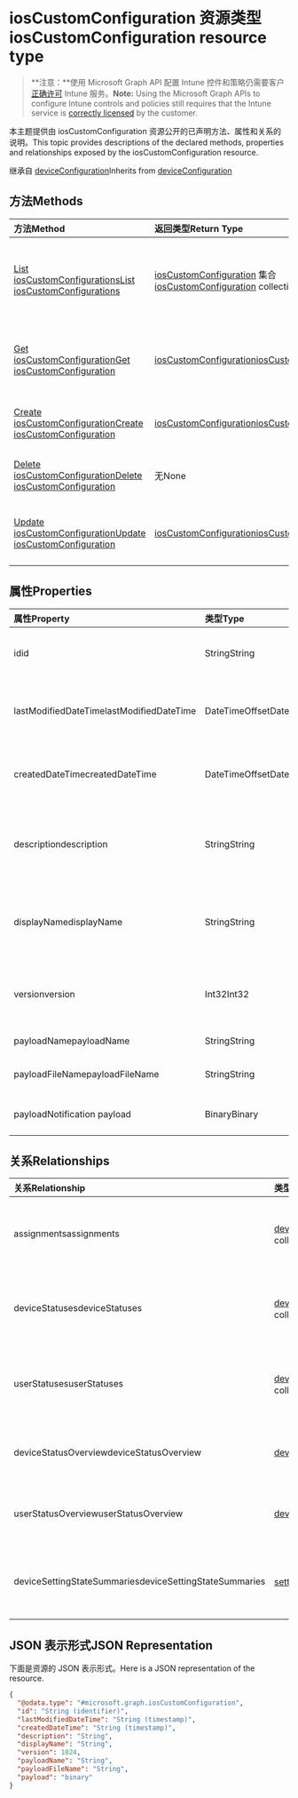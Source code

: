 # <a name="ioscustomconfiguration-resource-type"></a><span data-ttu-id="d2224-101">iosCustomConfiguration 资源类型</span><span class="sxs-lookup"><span data-stu-id="d2224-101">iosCustomConfiguration resource type</span></span>

> <span data-ttu-id="d2224-102">**注意：**使用 Microsoft Graph API 配置 Intune 控件和策略仍需要客户[正确许可](https://go.microsoft.com/fwlink/?linkid=839381) Intune 服务。</span><span class="sxs-lookup"><span data-stu-id="d2224-102">**Note:** Using the Microsoft Graph APIs to configure Intune controls and policies still requires that the Intune service is [correctly licensed](https://go.microsoft.com/fwlink/?linkid=839381) by the customer.</span></span>

<span data-ttu-id="d2224-103">本主题提供由 iosCustomConfiguration 资源公开的已声明方法、属性和关系的说明。</span><span class="sxs-lookup"><span data-stu-id="d2224-103">This topic provides descriptions of the declared methods, properties and relationships exposed by the iosCustomConfiguration resource.</span></span>

<span data-ttu-id="d2224-104">继承自 [deviceConfiguration](../resources/intune_deviceconfig_deviceconfiguration.md)</span><span class="sxs-lookup"><span data-stu-id="d2224-104">Inherits from [deviceConfiguration](../resources/intune_deviceconfig_deviceconfiguration.md)</span></span>

## <a name="methods"></a><span data-ttu-id="d2224-105">方法</span><span class="sxs-lookup"><span data-stu-id="d2224-105">Methods</span></span>
|<span data-ttu-id="d2224-106">方法</span><span class="sxs-lookup"><span data-stu-id="d2224-106">Method</span></span>|<span data-ttu-id="d2224-107">返回类型</span><span class="sxs-lookup"><span data-stu-id="d2224-107">Return Type</span></span>|<span data-ttu-id="d2224-108">说明</span><span class="sxs-lookup"><span data-stu-id="d2224-108">Description</span></span>|
|:---|:---|:---|
|[<span data-ttu-id="d2224-109">List iosCustomConfigurations</span><span class="sxs-lookup"><span data-stu-id="d2224-109">List iosCustomConfigurations</span></span>](../api/intune_deviceconfig_ioscustomconfiguration_list.md)|<span data-ttu-id="d2224-110">[iosCustomConfiguration](../resources/intune_deviceconfig_ioscustomconfiguration.md) 集合</span><span class="sxs-lookup"><span data-stu-id="d2224-110">[iosCustomConfiguration](../resources/intune_deviceconfig_ioscustomconfiguration.md) collection</span></span>|<span data-ttu-id="d2224-111">列出 [iosCustomConfiguration](../resources/intune_deviceconfig_ioscustomconfiguration.md) 对象的属性和关系。</span><span class="sxs-lookup"><span data-stu-id="d2224-111">List properties and relationships of the [iosCustomConfiguration](../resources/intune_deviceconfig_ioscustomconfiguration.md) objects.</span></span>|
|[<span data-ttu-id="d2224-112">Get iosCustomConfiguration</span><span class="sxs-lookup"><span data-stu-id="d2224-112">Get iosCustomConfiguration</span></span>](../api/intune_deviceconfig_ioscustomconfiguration_get.md)|[<span data-ttu-id="d2224-113">iosCustomConfiguration</span><span class="sxs-lookup"><span data-stu-id="d2224-113">iosCustomConfiguration</span></span>](../resources/intune_deviceconfig_ioscustomconfiguration.md)|<span data-ttu-id="d2224-114">读取 [iosCustomConfiguration](../resources/intune_deviceconfig_ioscustomconfiguration.md) 对象的属性和关系。</span><span class="sxs-lookup"><span data-stu-id="d2224-114">Read properties and relationships of [plannerTaskDetails](../resources/intune_deviceconfig_ioscustomconfiguration.md) object.</span></span>|
|[<span data-ttu-id="d2224-115">Create iosCustomConfiguration</span><span class="sxs-lookup"><span data-stu-id="d2224-115">Create iosCustomConfiguration</span></span>](../api/intune_deviceconfig_ioscustomconfiguration_create.md)|[<span data-ttu-id="d2224-116">iosCustomConfiguration</span><span class="sxs-lookup"><span data-stu-id="d2224-116">iosCustomConfiguration</span></span>](../resources/intune_deviceconfig_ioscustomconfiguration.md)|<span data-ttu-id="d2224-117">创建新的 [iosCustomConfiguration](../resources/intune_deviceconfig_ioscustomconfiguration.md) 对象。</span><span class="sxs-lookup"><span data-stu-id="d2224-117">Create a new [plannerBucket](../resources/intune_deviceconfig_ioscustomconfiguration.md) object.</span></span>|
|[<span data-ttu-id="d2224-118">Delete iosCustomConfiguration</span><span class="sxs-lookup"><span data-stu-id="d2224-118">Delete iosCustomConfiguration</span></span>](../api/intune_deviceconfig_ioscustomconfiguration_delete.md)|<span data-ttu-id="d2224-119">无</span><span class="sxs-lookup"><span data-stu-id="d2224-119">None</span></span>|<span data-ttu-id="d2224-120">删除 [iosCustomConfiguration](../resources/intune_deviceconfig_ioscustomconfiguration.md)。</span><span class="sxs-lookup"><span data-stu-id="d2224-120">Deletes a [iosCustomConfiguration](../resources/intune_deviceconfig_ioscustomconfiguration.md).</span></span>|
|[<span data-ttu-id="d2224-121">Update iosCustomConfiguration</span><span class="sxs-lookup"><span data-stu-id="d2224-121">Update iosCustomConfiguration</span></span>](../api/intune_deviceconfig_ioscustomconfiguration_update.md)|[<span data-ttu-id="d2224-122">iosCustomConfiguration</span><span class="sxs-lookup"><span data-stu-id="d2224-122">iosCustomConfiguration</span></span>](../resources/intune_deviceconfig_ioscustomconfiguration.md)|<span data-ttu-id="d2224-123">更新 [iosCustomConfiguration](../resources/intune_deviceconfig_ioscustomconfiguration.md) 对象的属性。</span><span class="sxs-lookup"><span data-stu-id="d2224-123">Update the properties of a [calendar](../resources/intune_deviceconfig_ioscustomconfiguration.md) object.</span></span>|

## <a name="properties"></a><span data-ttu-id="d2224-124">属性</span><span class="sxs-lookup"><span data-stu-id="d2224-124">Properties</span></span>
|<span data-ttu-id="d2224-125">属性</span><span class="sxs-lookup"><span data-stu-id="d2224-125">Property</span></span>|<span data-ttu-id="d2224-126">类型</span><span class="sxs-lookup"><span data-stu-id="d2224-126">Type</span></span>|<span data-ttu-id="d2224-127">说明</span><span class="sxs-lookup"><span data-stu-id="d2224-127">Description</span></span>|
|:---|:---|:---|
|<span data-ttu-id="d2224-128">id</span><span class="sxs-lookup"><span data-stu-id="d2224-128">id</span></span>|<span data-ttu-id="d2224-129">String</span><span class="sxs-lookup"><span data-stu-id="d2224-129">String</span></span>|<span data-ttu-id="d2224-130">实体的键。</span><span class="sxs-lookup"><span data-stu-id="d2224-130">Key of the setting.</span></span> <span data-ttu-id="d2224-131">继承自 [deviceConfiguration](../resources/intune_deviceconfig_deviceconfiguration.md)</span><span class="sxs-lookup"><span data-stu-id="d2224-131">Inherited from [deviceConfiguration](../resources/intune_deviceconfig_deviceconfiguration.md)</span></span>|
|<span data-ttu-id="d2224-132">lastModifiedDateTime</span><span class="sxs-lookup"><span data-stu-id="d2224-132">lastModifiedDateTime</span></span>|<span data-ttu-id="d2224-133">DateTimeOffset</span><span class="sxs-lookup"><span data-stu-id="d2224-133">DateTimeOffset</span></span>|<span data-ttu-id="d2224-134">上次修改对象的日期/时间。</span><span class="sxs-lookup"><span data-stu-id="d2224-134">Indicates the date the object was last modified.</span></span> <span data-ttu-id="d2224-135">继承自 [deviceConfiguration](../resources/intune_deviceconfig_deviceconfiguration.md)</span><span class="sxs-lookup"><span data-stu-id="d2224-135">Inherited from [deviceConfiguration](../resources/intune_deviceconfig_deviceconfiguration.md)</span></span>|
|<span data-ttu-id="d2224-136">createdDateTime</span><span class="sxs-lookup"><span data-stu-id="d2224-136">createdDateTime</span></span>|<span data-ttu-id="d2224-137">DateTimeOffset</span><span class="sxs-lookup"><span data-stu-id="d2224-137">DateTimeOffset</span></span>|<span data-ttu-id="d2224-138">创建对象的日期/时间。</span><span class="sxs-lookup"><span data-stu-id="d2224-138">DateTime the object was created.</span></span> <span data-ttu-id="d2224-139">继承自 [deviceConfiguration](../resources/intune_deviceconfig_deviceconfiguration.md)</span><span class="sxs-lookup"><span data-stu-id="d2224-139">Inherited from [deviceConfiguration](../resources/intune_deviceconfig_deviceconfiguration.md)</span></span>|
|<span data-ttu-id="d2224-140">description</span><span class="sxs-lookup"><span data-stu-id="d2224-140">description</span></span>|<span data-ttu-id="d2224-141">String</span><span class="sxs-lookup"><span data-stu-id="d2224-141">String</span></span>|<span data-ttu-id="d2224-142">管理员提供的设备配置的说明。</span><span class="sxs-lookup"><span data-stu-id="d2224-142">Admin provided description of the Device Configuration.</span></span> <span data-ttu-id="d2224-143">继承自 [deviceConfiguration](../resources/intune_deviceconfig_deviceconfiguration.md)</span><span class="sxs-lookup"><span data-stu-id="d2224-143">Inherited from [deviceConfiguration](../resources/intune_deviceconfig_deviceconfiguration.md)</span></span>|
|<span data-ttu-id="d2224-144">displayName</span><span class="sxs-lookup"><span data-stu-id="d2224-144">displayName</span></span>|<span data-ttu-id="d2224-145">String</span><span class="sxs-lookup"><span data-stu-id="d2224-145">String</span></span>|<span data-ttu-id="d2224-146">管理员提供的设备配置的名称。</span><span class="sxs-lookup"><span data-stu-id="d2224-146">Admin provided name of the device configuration.</span></span> <span data-ttu-id="d2224-147">继承自 [deviceConfiguration](../resources/intune_deviceconfig_deviceconfiguration.md)</span><span class="sxs-lookup"><span data-stu-id="d2224-147">Inherited from [deviceConfiguration](../resources/intune_deviceconfig_deviceconfiguration.md)</span></span>|
|<span data-ttu-id="d2224-148">version</span><span class="sxs-lookup"><span data-stu-id="d2224-148">version</span></span>|<span data-ttu-id="d2224-149">Int32</span><span class="sxs-lookup"><span data-stu-id="d2224-149">Int32</span></span>|<span data-ttu-id="d2224-150">设备配置的版本。</span><span class="sxs-lookup"><span data-stu-id="d2224-150">Version of the device configuration.</span></span> <span data-ttu-id="d2224-151">继承自 [deviceConfiguration](../resources/intune_deviceconfig_deviceconfiguration.md)</span><span class="sxs-lookup"><span data-stu-id="d2224-151">Inherited from [deviceConfiguration](../resources/intune_deviceconfig_deviceconfiguration.md)</span></span>|
|<span data-ttu-id="d2224-152">payloadName</span><span class="sxs-lookup"><span data-stu-id="d2224-152">payloadName</span></span>|<span data-ttu-id="d2224-153">String</span><span class="sxs-lookup"><span data-stu-id="d2224-153">String</span></span>|<span data-ttu-id="d2224-154">向用户显示的名称。</span><span class="sxs-lookup"><span data-stu-id="d2224-154">Name that is displayed to the user.</span></span>|
|<span data-ttu-id="d2224-155">payloadFileName</span><span class="sxs-lookup"><span data-stu-id="d2224-155">payloadFileName</span></span>|<span data-ttu-id="d2224-156">String</span><span class="sxs-lookup"><span data-stu-id="d2224-156">String</span></span>|<span data-ttu-id="d2224-157">有效负载文件名 (\*.mobileconfig</span><span class="sxs-lookup"><span data-stu-id="d2224-157">Payload file name (\*.mobileconfig</span></span> | <span data-ttu-id="d2224-158">\*.xml)。</span><span class="sxs-lookup"><span data-stu-id="d2224-158">\*.xml</span></span>|
|<span data-ttu-id="d2224-159">payload</span><span class="sxs-lookup"><span data-stu-id="d2224-159">Notification payload</span></span>|<span data-ttu-id="d2224-160">Binary</span><span class="sxs-lookup"><span data-stu-id="d2224-160">Binary</span></span>|<span data-ttu-id="d2224-161">有效负载。</span><span class="sxs-lookup"><span data-stu-id="d2224-161">Payload.</span></span> <span data-ttu-id="d2224-162">（UTF8 编码的字节数组）</span><span class="sxs-lookup"><span data-stu-id="d2224-162">(UTF8 encoded byte array)</span></span>|

## <a name="relationships"></a><span data-ttu-id="d2224-163">关系</span><span class="sxs-lookup"><span data-stu-id="d2224-163">Relationships</span></span>
|<span data-ttu-id="d2224-164">关系</span><span class="sxs-lookup"><span data-stu-id="d2224-164">Relationship</span></span>|<span data-ttu-id="d2224-165">类型</span><span class="sxs-lookup"><span data-stu-id="d2224-165">Type</span></span>|<span data-ttu-id="d2224-166">说明</span><span class="sxs-lookup"><span data-stu-id="d2224-166">Description</span></span>|
|:---|:---|:---|
|<span data-ttu-id="d2224-167">assignments</span><span class="sxs-lookup"><span data-stu-id="d2224-167">assignments</span></span>|<span data-ttu-id="d2224-168">[deviceConfigurationAssignment](../resources/intune_deviceconfig_deviceconfigurationassignment.md) 集合</span><span class="sxs-lookup"><span data-stu-id="d2224-168">[deviceConfigurationAssignment](../resources/intune_deviceconfig_deviceconfigurationassignment.md) collection</span></span>|<span data-ttu-id="d2224-169">设备配置文件的分配列表。</span><span class="sxs-lookup"><span data-stu-id="d2224-169">The list of assignments for the device configuration profile.</span></span> <span data-ttu-id="d2224-170">继承自 [deviceConfiguration](../resources/intune_deviceconfig_deviceconfiguration.md)</span><span class="sxs-lookup"><span data-stu-id="d2224-170">Inherited from [deviceConfiguration](../resources/intune_deviceconfig_deviceconfiguration.md)</span></span>|
|<span data-ttu-id="d2224-171">deviceStatuses</span><span class="sxs-lookup"><span data-stu-id="d2224-171">deviceStatuses</span></span>|<span data-ttu-id="d2224-172">[deviceConfigurationDeviceStatus](../resources/intune_deviceconfig_deviceconfigurationdevicestatus.md) 集合</span><span class="sxs-lookup"><span data-stu-id="d2224-172">[deviceConfigurationDeviceStatus](../resources/intune_deviceconfig_deviceconfigurationdevicestatus.md) collection</span></span>|<span data-ttu-id="d2224-173">按设备的设备配置安装状态。</span><span class="sxs-lookup"><span data-stu-id="d2224-173">Device configuration installation status by device.</span></span> <span data-ttu-id="d2224-174">继承自 [deviceConfiguration](../resources/intune_deviceconfig_deviceconfiguration.md)</span><span class="sxs-lookup"><span data-stu-id="d2224-174">Inherited from [deviceConfiguration](../resources/intune_deviceconfig_deviceconfiguration.md)</span></span>|
|<span data-ttu-id="d2224-175">userStatuses</span><span class="sxs-lookup"><span data-stu-id="d2224-175">userStatuses</span></span>|<span data-ttu-id="d2224-176">[deviceConfigurationUserStatus](../resources/intune_deviceconfig_deviceconfigurationuserstatus.md) 集合</span><span class="sxs-lookup"><span data-stu-id="d2224-176">[deviceConfigurationUserStatus](../resources/intune_deviceconfig_deviceconfigurationuserstatus.md) collection</span></span>|<span data-ttu-id="d2224-177">按用户的设备配置安装状态。</span><span class="sxs-lookup"><span data-stu-id="d2224-177">Device configuration installation stauts by user.</span></span> <span data-ttu-id="d2224-178">继承自 [deviceConfiguration](../resources/intune_deviceconfig_deviceconfiguration.md)</span><span class="sxs-lookup"><span data-stu-id="d2224-178">Inherited from [deviceConfiguration](../resources/intune_deviceconfig_deviceconfiguration.md)</span></span>|
|<span data-ttu-id="d2224-179">deviceStatusOverview</span><span class="sxs-lookup"><span data-stu-id="d2224-179">deviceStatusOverview</span></span>|[<span data-ttu-id="d2224-180">deviceConfigurationDeviceOverview</span><span class="sxs-lookup"><span data-stu-id="d2224-180">deviceConfigurationDeviceOverview</span></span>](../resources/intune_deviceconfig_deviceconfigurationdeviceoverview.md)|<span data-ttu-id="d2224-181">设备配置设备状态概述 继承自 [deviceConfiguration](../resources/intune_deviceconfig_deviceconfiguration.md)</span><span class="sxs-lookup"><span data-stu-id="d2224-181">Device Configuration devices status overview Inherited from [deviceConfiguration](../resources/intune_deviceconfig_deviceconfiguration.md)</span></span>|
|<span data-ttu-id="d2224-182">userStatusOverview</span><span class="sxs-lookup"><span data-stu-id="d2224-182">userStatusOverview</span></span>|[<span data-ttu-id="d2224-183">deviceConfigurationUserOverview</span><span class="sxs-lookup"><span data-stu-id="d2224-183">deviceConfigurationUserOverview</span></span>](../resources/intune_deviceconfig_deviceconfigurationuseroverview.md)|<span data-ttu-id="d2224-184">设备配置用户状态概述 继承自 [deviceConfiguration](../resources/intune_deviceconfig_deviceconfiguration.md)</span><span class="sxs-lookup"><span data-stu-id="d2224-184">Device Configuration users status overview Inherited from [deviceConfiguration](../resources/intune_deviceconfig_deviceconfiguration.md)</span></span>|
|<span data-ttu-id="d2224-185">deviceSettingStateSummaries</span><span class="sxs-lookup"><span data-stu-id="d2224-185">deviceSettingStateSummaries</span></span>|<span data-ttu-id="d2224-186">[settingStateDeviceSummary](../resources/intune_deviceconfig_settingstatedevicesummary.md) 集合</span><span class="sxs-lookup"><span data-stu-id="d2224-186">[settingStateDeviceSummary](../resources/intune_deviceconfig_settingstatedevicesummary.md) collection</span></span>|<span data-ttu-id="d2224-187">设备配置设置状态设备摘要 继承自 [deviceConfiguration](../resources/intune_deviceconfig_deviceconfiguration.md)</span><span class="sxs-lookup"><span data-stu-id="d2224-187">Device Configuration Setting State Device Summary Inherited from [deviceConfiguration](../resources/intune_deviceconfig_deviceconfiguration.md)</span></span>|

## <a name="json-representation"></a><span data-ttu-id="d2224-188">JSON 表示形式</span><span class="sxs-lookup"><span data-stu-id="d2224-188">JSON Representation</span></span>
<span data-ttu-id="d2224-189">下面是资源的 JSON 表示形式。</span><span class="sxs-lookup"><span data-stu-id="d2224-189">Here is a JSON representation of the resource.</span></span>
<!-- {
  "blockType": "resource",
  "keyProperty": "id",
  "@odata.type": "microsoft.graph.iosCustomConfiguration"
}
-->
``` json
{
  "@odata.type": "#microsoft.graph.iosCustomConfiguration",
  "id": "String (identifier)",
  "lastModifiedDateTime": "String (timestamp)",
  "createdDateTime": "String (timestamp)",
  "description": "String",
  "displayName": "String",
  "version": 1024,
  "payloadName": "String",
  "payloadFileName": "String",
  "payload": "binary"
}
```



